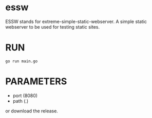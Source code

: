 essw
====

ESSW stands for extreme-simple-static-webserver. A simple static webserver to be used for testing static sites. 


RUN
===

```
go run main.go
```

PARAMETERS
====

* port (8080) 
* path (.)

or download the release.


